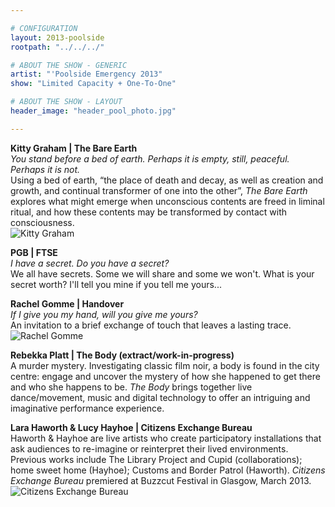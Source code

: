 ```yaml
---

# CONFIGURATION
layout: 2013-poolside
rootpath: "../../../"

# ABOUT THE SHOW - GENERIC
artist: "'Poolside Emergency 2013"
show: "Limited Capacity + One-To-One"

# ABOUT THE SHOW - LAYOUT
header_image: "header_pool_photo.jpg"

---
```

**Kitty Graham | The Bare Earth**        
*You stand before a bed of earth. Perhaps it is empty, still, peaceful. Perhaps it is not.*        
Using a bed of earth, “the place of death and decay, as well as creation and growth, and continual transformer of one into the other”, *The Bare Earth* explores what might emerge when unconscious contents are freed in liminal ritual, and how these contents may be transformed by contact with consciousness.        
![Kitty Graham](kitty_graham.jpg)    
        
**PGB | FTSE**    
*I have a secret. Do you have a secret?*        
We all have secrets. Some we will share and some we won't. What is your secret worth? I'll tell you mine if you tell me yours...    
        
**Rachel Gomme | Handover**    
*If I give you my hand, will you give me yours?*        
An invitation to a brief exchange of touch that leaves a lasting trace.     
![Rachel Gomme](rachel_gomme_handover_latitude.jpg)    
     
**Rebekka Platt | The Body (extract/work-in-progress)**    
A murder mystery. Investigating classic film noir, a body is found in the city centre: engage and uncover the mystery of how she happened to get there and who she happens to be. *The Body* brings together live dance/movement, music and digital technology to offer an intriguing and imaginative performance experience.    
        
**Lara Haworth & Lucy Hayhoe | Citizens Exchange Bureau**    
Haworth & Hayhoe are live artists who create participatory installations that ask audiences to re-imagine or reinterpret their lived environments. Previous works include The Library Project and Cupid (collaborations); home sweet home (Hayhoe); Customs and Border Patrol (Haworth). *Citizens Exchange Bureau* premiered at Buzzcut Festival in Glasgow, March 2013.    
![Citizens Exchange Bureau](citizensexchangebureau.jpg)    
